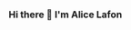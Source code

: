 ### Hi there 👋 I'm Alice Lafon

<!--
**I am a ✨ Data Junior ✨ Developer.**

- 🔭 I’m currently working on Data Engineering
- 🌱 I’m currently learning Computer Vision
- 👯 I’m looking to collaborate on large projects

- 💬 Ask me about ...
- 📫 How to reach me: alicelafon06@gmail.com
- 📄 Know about my experiences through LinkedIn https://www.linkedin.com/in/alice-lafon/
- ⚡ Fun fact: ...
-->

